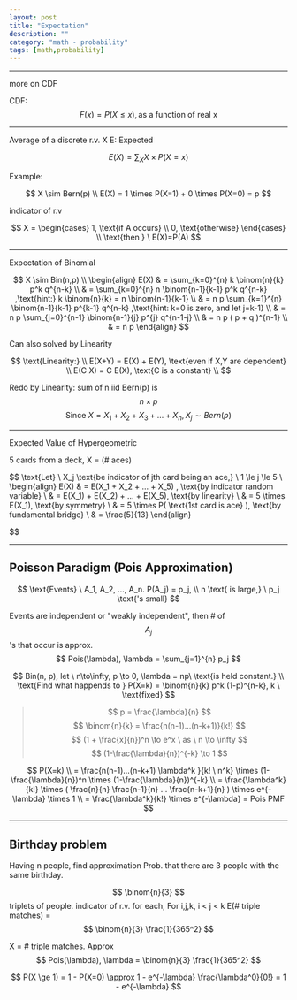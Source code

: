 ```yaml
---
layout: post
title: "Expectation"
description: ""
category: "math - probability"
tags: [math,probability]
---
```


<script type="text/javascript" async
  src="https://cdn.mathjax.org/mathjax/latest/MathJax.js?config=TeX-MML-AM_CHTML">
</script>

<script type="text/x-mathjax-config">
MathJax.Hub.Config({
  displayAlign: "left",
  displayIndent: "2em"
});
</script>

---
more on CDF

CDF: $$ F(x) = P(X \le x), \text{as a function of real x } $$

---

Average of a discrete r.v. X
E: Expected

$$
E(X) = \sum_{X} X \times P(X=x) 
$$


Example:

$$
X \sim Bern(p)
\\
E(X) = 1 \times P(X=1) + 0 \times P(X=0) = p
$$

indicator of r.v

$$
X = 
\begin{cases}
1, \text{if A occurs} \\
0, \text{otherwise}
\end{cases}
\\
\text{then } \ E(X)=P(A)
$$

---
Expectation of Binomial

$$
X \sim Bin(n,p)
\\
\begin{align}
E(X) & = \sum_{k=0}^{n} k \binom{n}{k} p^k q^{n-k} \\
     & = \sum_{k=0}^{n} n \binom{n-1}{k-1} p^k q^{n-k} ,\text{hint:} k \binom{n}{k} = n \binom{n-1}{k-1} \\
     & = n p \sum_{k=1}^{n} \binom{n-1}{k-1} p^{k-1} q^{n-k} ,\text{hint: k=0 is zero, and let j=k-1} \\
     & = n p \sum_{j=0}^{n-1} \binom{n-1}{j} p^{j} q^{n-1-j} \\
     & = n p ( p + q )^{n-1} \\
     & = n p
\end{align}
$$

Can also solved by Linearity

$$
\text{Linearity:} \\
E(X+Y) = E(X) + E(Y), \text{even if X,Y are dependent} \\
E(C X) = C E(X), \text{C is a constant} \\
$$

Redo by Linearity: sum of n iid Bern(p) is $$ n \times p $$
$$
\text{Since} \ X = X_1 + X_2 + X_3 + ... + X_n, X_j \sim Bern(p)
$$

---

Expected Value of Hypergeometric

5 cards from a deck, X = (# aces)

$$
\text{Let} \ X_j \text{be indicator of jth card being an ace,} \ 1 \le j \le 5
\\
\begin{align}
E(X) & = E(X_1 + X_2 + ... + X_5)      , \text{by indicator random variable} \\
     & = E(X_1) + E(X_2) + ... + E(X_5), \text{by linearity} \\
     & = 5 \times E(X_1), \text{by symmetry} \\
     & = 5 \times P( \text{1st card is ace} ), \text{by fundamental bridge} \\
     & = \frac{5}{13}
\end{align}

$$

---

## Poisson Paradigm (Pois Approximation)

$$
\text{Events} \ A_1, A_2, ..., A_n. P(A_j) = p_j, 
\\
n \text{ is large,} \  p_j \text{'s small} 
$$ 

Events are independent or "weakly independent", then # of $$ A_j $$'s that occur is approx. $$ Pois(\lambda), \lambda = \sum_{j=1}^{n} p_j $$ 

$$
Bin(n, p), let \  n\to\infty, p \to 0, \lambda = np\ \text{is held constant.} 
\\
\text{Find what happends to } P(X=k) = \binom{n}{k} p^k (1-p)^{n-k}, k \ \text{fixed}
$$

> $$ p = \frac{\lambda}{n} $$ 
> $$ \binom{n}{k} = \frac{n(n-1)...(n-k+1)}{k!} $$
> $$ (1 + \frac{x}{n})^n \to e^x \  as \ n \to \infty $$
> $$ (1-\frac{\lambda}{n})^{-k} \to 1 $$

$$
P(X=k) 
\\
= \frac{n(n-1)...(n-k+1) \lambda^k }{k! \  n^k} \times (1-\frac{\lambda}{n})^n  \times (1-\frac{\lambda}{n})^{-k}
\\
= \frac{\lambda^k}{k!} \times ( \frac{n}{n} \frac{n-1}{n} ...  \frac{n-k+1}{n} ) \times e^{-\lambda} \times 1
\\
= \frac{\lambda^k}{k!} \times e^{-\lambda} = Pois PMF
$$

---

## Birthday problem

Having n people, find approximation Prob. that there are 3 people with the same birthday.

$$ \binom{n}{3} $$ triplets of people. indicator of r.v. for each, For i,j,k, i < j < k
E(# triple matches) = $$ \binom{n}{3} \frac{1}{365^2} $$

X = # triple matches. Approx $$ Pois(\lambda), \lambda = \binom{n}{3} \frac{1}{365^2} $$

$$ P(X \ge 1) = 1 - P(X=0) \approx 1 - e^{-\lambda} \frac{\lambda^0}{0!} = 1 - e^{-\lambda} $$
